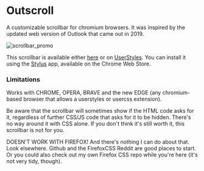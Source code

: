# Outscroll
A customizable scrollbar for chromium browsers. It was inspired by the updated web version of Outlook that came out in 2019.

![scrollbar_promo](https://raw.githubusercontent.com/InsanityDevice/Outscroll-Scrollbar/master/scrollbar_promo.png)

This scrollbar is available either [here](https://raw.githubusercontent.com/InsanityDevice/Dark-10-theme-for-Google-Chrome/master/Dark-10-Scrollbar.user.css) or on [UserStyles](https://userstyles.org/styles/179601/outscroll-scrollbar). You can install it using the [Stylus](https://chrome.google.com/webstore/detail/stylus/clngdbkpkpeebahjckkjfobafhncgmne) app, available on the Chrome Web Store.

### Limitations
Works with CHROME, OPERA, BRAVE and the new EDGE (any chromium-based browser that allows a userstyles or usercss extension).

Be aware that the scrollbar will sometimes show if the HTML code asks for it, regardless of further CSS/JS code that asks for it to be hidden. There's no way around it with CSS alone. If you don't think it's still worth it, this scrollbar is not for you.

DOESN'T WORK WITH FIREFOX!
And there's nothing I can do about that. Look elsewhere. Github and the FirefoxCSS Reddit are good places to start. Or you could also check out my own Firefox CSS repo while you're here (it's not very tidy, though).
